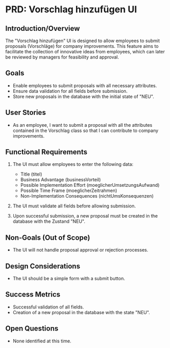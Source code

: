 # PRD: Vorschlag hinzufügen UI

## Introduction/Overview

The "Vorschlag hinzufügen" UI is designed to allow employees to submit proposals (Vorschläge) for company improvements. This feature aims to facilitate the collection of innovative ideas from employees, which can later be reviewed by managers for feasibility and approval.

## Goals

- Enable employees to submit proposals with all necessary attributes.
- Ensure data validation for all fields before submission.
- Store new proposals in the database with the initial state of "NEU".

## User Stories

- As an employee, I want to submit a proposal with all the attributes contained in the Vorschlag class so that I can contribute to company improvements.

## Functional Requirements

1. The UI must allow employees to enter the following data:
   - Title (titel)
   - Business Advantage (businessVorteil)
   - Possible Implementation Effort (moeglicherUmsetzungsAufwand)
   - Possible Time Frame (moeglicherZeitrahmen)
   - Non-Implementation Consequences (nichtUmsKonsequenzen)

2. The UI must validate all fields before allowing submission.

3. Upon successful submission, a new proposal must be created in the database with the Zustand "NEU".

## Non-Goals (Out of Scope)

- The UI will not handle proposal approval or rejection processes.

## Design Considerations

- The UI should be a simple form with a submit button.

## Success Metrics

- Successful validation of all fields.
- Creation of a new proposal in the database with the state "NEU".

## Open Questions

- None identified at this time.
